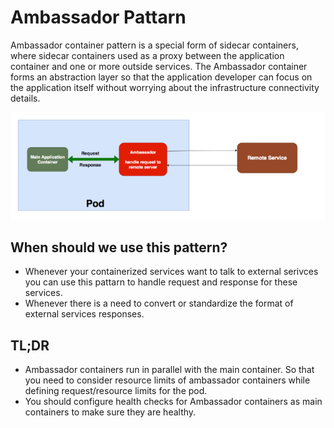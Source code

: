 # Ambassador Pattarn
Ambassador container pattern is a special form of sidecar containers, where sidecar containers used as a proxy between the application container and one or more outside services. The Ambassador container forms an abstraction layer so that the application developer can focus on the application itself without worrying about the infrastructure connectivity details.

![Ambassador Container Pattarn](https://github.com/ishubhoshaha/k8-pattarn/blob/main/ambassador/ambassador_container_pattarn.png)

## When should we use this pattern? 
- Whenever your containerized services want to talk to external serivces you can use this pattarn to handle request and response for these services.
- Whenever there is a need to convert or standardize the format of external services responses.

## TL;DR
- Ambassador containers run in parallel with the main container. So that you need to consider resource limits of ambassador containers while defining request/resource limits for the pod.
- You should configure health checks for Ambassador containers as main containers to make sure they are healthy.
